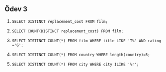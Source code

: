 ## Ödev 3

1. `SELECT DISTINCT replacement_cost FROM film;`

2. `SELECT COUNT(DISTINCT replacement_cost) FROM film;`

3. `SELECT DISTINCT COUNT(*) FROM film
WHERE title LIKE 'T%' AND rating ='G';`

4. `SELECT DISTINCT COUNT(*) FROM country
WHERE length(country)=5;`

5. `SELECT DISTINCT COUNT(*) FROM city
WHERE city ILIKE '%r';`

